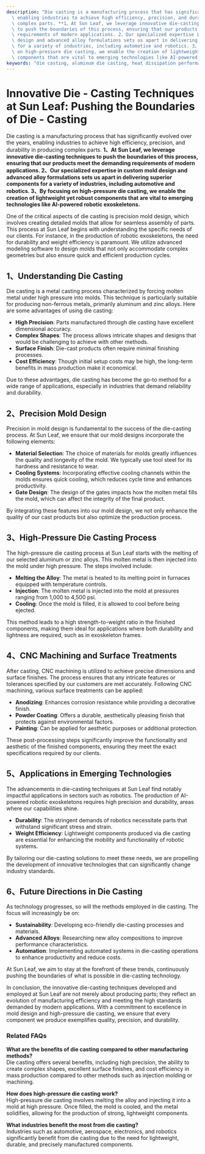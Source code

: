 ```yaml
---
description: "Die casting is a manufacturing process that has significantly evolved over the years,\
  \ enabling industries to achieve high efficiency, precision, and durability in producing\
  \ complex parts. **1、At Sun Leaf, we leverage innovative die-casting techniques\
  \ to push the boundaries of this process, ensuring that our products meet the demanding\
  \ requirements of modern applications. 2、Our specialized expertise in custom mold\
  \ design and advanced alloy formulations sets us apart in delivering superior components\
  \ for a variety of industries, including automotive and robotics. 3、By focusing\
  \ on high-pressure die casting, we enable the creation of lightweight yet robust\
  \ components that are vital to emerging technologies like AI-powered robotic exoskeletons.** "
keywords: "die casting, aluminum die casting, heat dissipation performance, heat sink"
---
```

# Innovative Die - Casting Techniques at Sun Leaf: Pushing the Boundaries of Die - Casting

Die casting is a manufacturing process that has significantly evolved over the years, enabling industries to achieve high efficiency, precision, and durability in producing complex parts. **1、At Sun Leaf, we leverage innovative die-casting techniques to push the boundaries of this process, ensuring that our products meet the demanding requirements of modern applications. 2、Our specialized expertise in custom mold design and advanced alloy formulations sets us apart in delivering superior components for a variety of industries, including automotive and robotics. 3、By focusing on high-pressure die casting, we enable the creation of lightweight yet robust components that are vital to emerging technologies like AI-powered robotic exoskeletons.** 

One of the critical aspects of die casting is precision mold design, which involves creating detailed molds that allow for seamless assembly of parts. This process at Sun Leaf begins with understanding the specific needs of our clients. For instance, in the production of robotic exoskeletons, the need for durability and weight efficiency is paramount. We utilize advanced modeling software to design molds that not only accommodate complex geometries but also ensure quick and efficient production cycles.

## **1、Understanding Die Casting**

Die casting is a metal casting process characterized by forcing molten metal under high pressure into molds. This technique is particularly suitable for producing non-ferrous metals, primarily aluminum and zinc alloys. Here are some advantages of using die casting: 

- **High Precision**: Parts manufactured through die casting have excellent dimensional accuracy.
- **Complex Shapes**: The process allows intricate shapes and designs that would be challenging to achieve with other methods.
- **Surface Finish**: Die-cast products often require minimal finishing processes.
- **Cost Efficiency**: Though initial setup costs may be high, the long-term benefits in mass production make it economical.

Due to these advantages, die casting has become the go-to method for a wide range of applications, especially in industries that demand reliability and durability.

## **2、Precision Mold Design**

Precision in mold design is fundamental to the success of the die-casting process. At Sun Leaf, we ensure that our mold designs incorporate the following elements:

- **Material Selection**: The choice of materials for molds greatly influences the quality and longevity of the mold. We typically use tool steel for its hardness and resistance to wear.
- **Cooling Systems**: Incorporating effective cooling channels within the molds ensures quick cooling, which reduces cycle time and enhances productivity.
- **Gate Design**: The design of the gates impacts how the molten metal fills the mold, which can affect the integrity of the final product.

By integrating these features into our mold design, we not only enhance the quality of our cast products but also optimize the production process.

## **3、High-Pressure Die Casting Process**

The high-pressure die casting process at Sun Leaf starts with the melting of our selected aluminum or zinc alloys. This molten metal is then injected into the mold under high pressure. The steps involved include:

- **Melting the Alloy**: The metal is heated to its melting point in furnaces equipped with temperature controls.
- **Injection**: The molten metal is injected into the mold at pressures ranging from 1,000 to 4,500 psi.
- **Cooling**: Once the mold is filled, it is allowed to cool before being ejected.

This method leads to a high strength-to-weight ratio in the finished components, making them ideal for applications where both durability and lightness are required, such as in exoskeleton frames.

## **4、CNC Machining and Surface Treatments**

After casting, CNC machining is utilized to achieve precise dimensions and surface finishes. The process ensures that any intricate features or tolerances specified by our customers are met accurately. Following CNC machining, various surface treatments can be applied:

- **Anodizing**: Enhances corrosion resistance while providing a decorative finish.
- **Powder Coating**: Offers a durable, aesthetically pleasing finish that protects against environmental factors.
- **Painting**: Can be applied for aesthetic purposes or additional protection.

These post-processing steps significantly improve the functionality and aesthetic of the finished components, ensuring they meet the exact specifications required by our clients.

## **5、Applications in Emerging Technologies**

The advancements in die-casting techniques at Sun Leaf find notably impactful applications in sectors such as robotics. The production of AI-powered robotic exoskeletons requires high precision and durability, areas where our capabilities shine.

- **Durability**: The stringent demands of robotics necessitate parts that withstand significant stress and strain.
- **Weight Efficiency**: Lightweight components produced via die casting are essential for enhancing the mobility and functionality of robotic systems.

By tailoring our die-casting solutions to meet these needs, we are propelling the development of innovative technologies that can significantly change industry standards. 

## **6、Future Directions in Die Casting**

As technology progresses, so will the methods employed in die casting. The focus will increasingly be on:

- **Sustainability**: Developing eco-friendly die-casting processes and materials.
- **Advanced Alloys**: Researching new alloy compositions to improve performance characteristics.
- **Automation**: Implementing automated systems in die-casting operations to enhance productivity and reduce costs.

At Sun Leaf, we aim to stay at the forefront of these trends, continuously pushing the boundaries of what is possible in die-casting technology.

In conclusion, the innovative die-casting techniques developed and employed at Sun Leaf are not merely about producing parts; they reflect an evolution of manufacturing efficiency and meeting the high standards demanded by modern applications. With a commitment to excellence in mold design and high-pressure die casting, we ensure that every component we produce exemplifies quality, precision, and durability. 

### Related FAQs

**What are the benefits of die casting compared to other manufacturing methods?**  
Die casting offers several benefits, including high precision, the ability to create complex shapes, excellent surface finishes, and cost efficiency in mass production compared to other methods such as injection molding or machining.

**How does high-pressure die casting work?**  
High-pressure die casting involves melting the alloy and injecting it into a mold at high pressure. Once filled, the mold is cooled, and the metal solidifies, allowing for the production of strong, lightweight components.

**What industries benefit the most from die casting?**  
Industries such as automotive, aerospace, electronics, and robotics significantly benefit from die casting due to the need for lightweight, durable, and precisely manufactured components.

